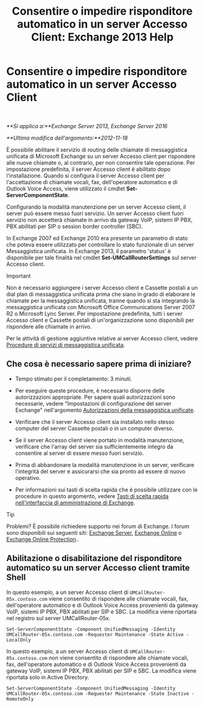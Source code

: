 ﻿---
title: 'Consentire o impedire risponditore automatico in un server Accesso Client: Exchange 2013 Help'
TOCTitle: Consentire o impedire risponditore automatico in un server Accesso Client
ms:assetid: 8287bb78-2621-4b80-a128-8f2ccd67923a
ms:mtpsurl: https://technet.microsoft.com/it-it/library/Bb123529(v=EXCHG.150)
ms:contentKeyID: 50555629
ms.date: 05/22/2018
mtps_version: v=EXCHG.150
ms.translationtype: MT
---

# Consentire o impedire risponditore automatico in un server Accesso Client

 

_**Si applica a:**Exchange Server 2013, Exchange Server 2016_

_**Ultima modifica dell'argomento:**2012-11-18_

È possibile abilitare il servizio di routing delle chiamate di messaggistica unificata di Microsoft Exchange su un server Accesso client per rispondere alle nuove chiamate o, al contrario, per non consentire tale operazione. Per impostazione predefinita, il server Accesso client è abilitato dopo l'installazione. Quando si configura il server Accesso client per l'accettazione di chiamate vocali, fax, dell'operatore automatico e di Outlook Voice Access, viene utilizzato il cmdlet **Set-ServerComponentState**.

Configurando la modalità manutenzione per un server Accesso client, il server può essere messo fuori servizio. Un server Accesso client fuori servizio non accetterà chiamate in arrivo da gateway VoIP, sistemi IP PBX, PBX abilitati per SIP o session border controller (SBC).

In Exchange 2007 ed Exchange 2010 era presente un parametro di stato che poteva essere utilizzato per controllare lo stato funzionale di un server Messaggistica unificata. In Exchange 2013, il parametro 'status' è disponibile per tale finalità nel cmdlet **Set-UMCallRouterSettings** sul server Accesso client.


> [!IMPORTANT]
> Non è necessario aggiungere i server Accesso client e Cassette postali a un dial plan di messaggistica unificata prima che siano in grado di elaborare le chiamate per la messaggistica unificata, tranne quando si sta integrando la messaggistica unificata con Microsoft Office Communications Server 2007 R2 o Microsoft Lync Server. Per impostazione predefinita, tutti i server Accesso client e Cassette postali di un'organizzazione sono disponibili per rispondere alle chiamate in arrivo.



Per le attività di gestione aggiuntive relative ai server Accesso client, vedere [Procedure di servizi di messaggistica unificata](um-services-procedures-exchange-2013-help.md).

## Che cosa è necessario sapere prima di iniziare?

  - Tempo stimato per il completamento: 3 minuti.

  - Per eseguire queste procedure, è necessario disporre delle autorizzazioni appropriate. Per sapere quali autorizzazioni sono necessarie, vedere "Impostazioni di configurazione del server Exchange" nell'argomento [Autorizzazioni della messaggistica unificate](unified-messaging-permissions-exchange-2013-help.md).

  - Verificare che il server Accesso client sia installato nello stesso computer del server Cassette postali o in un computer diverso.

  - Se il server Accesso client viene portato in modalità manutenzione, verificare che l'array del server sia sufficientemente integro da consentire al server di essere messo fuori servizio.

  - Prima di abbandonare la modalità manutenzione in un server, verificare l'integrità del server e assicurarsi che sia pronto ad essere di nuovo operativo.

  - Per informazioni sui tasti di scelta rapida che è possibile utilizzare con le procedure in questo argomento, vedere [Tasti di scelta rapida nell'interfaccia di amministrazione di Exchange](keyboard-shortcuts-in-the-exchange-admin-center-exchange-online-protection-help.md).


> [!TIP]
> Problemi? È possibile richiedere supporto nei forum di Exchange. I forum sono disponibili sui seguenti siti: <A href="https://go.microsoft.com/fwlink/p/?linkid=60612">Exchange Server</A>, <A href="https://go.microsoft.com/fwlink/p/?linkid=267542">Exchange Online</A> o <A href="https://go.microsoft.com/fwlink/p/?linkid=285351">Exchange Online Protection</A>..



## Abilitazione o disabilitazione del risponditore automatico su un server Accesso client tramite Shell

In questo esempio, a un server Accesso client di `UMCallRouter-05x.contoso.com` viene consentito di rispondere alle chiamate vocali, fax, dell'operatore automatico e di Outlook Voice Access provenienti da gateway VoIP, sistemi IP PBX, PBX abilitati per SIP e SBC. La modifica viene riportata nel registro sul server UMCallRouter-05x.

    Set-ServerComponentState -Component UnifiedMessaging -Identity UMCallRouter-05x.contoso.com -Requester Maintenance -State Active -LocalOnly

In questo esempio, a un server Accesso client di `UMCallRouter-05x.contoso.com` non viene consentito di rispondere alle chiamate vocali, fax, dell'operatore automatico e di Outlook Voice Access provenienti da gateway VoIP, sistemi IP PBX, PBX abilitati per SIP e SBC. La modifica viene riportata solo in Active Directory.

    Set-ServerComponentState -Component UnifiedMessaging -Identity UMCallRouter-05x.contoso.com -Requester Maintenance -State Inactive -RemoteOnly


